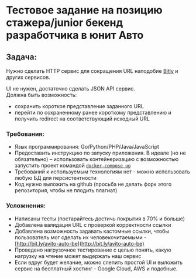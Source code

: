 # Тестовое задание на позицию стажера/junior бекенд разработчика в юнит Авто

## Задача:

Нужно сделать HTTP сервис для сокращения URL наподобие [Bitly](https://bitly.com/) и других сервисов.

UI не нужен, достаточно сделать JSON API сервис.  
Должна быть возможность:
- сохранить короткое представление заданного URL
- перейти по сохраненному ранее короткому представлению и получить redirect на соответствующий исходный URL

### Требования:

- Язык программирования: Go/Python/PHP/Java/JavaScript
- Предоставить инструкцию по запуску приложения. В идеале (но не обязательно) – использовать контейнеризацию с возможностью запустить проект командой [`docker-compose up`](https://docs.docker.com/compose/)
- Требований к используемым технологиям нет - можно использовать любую БД для персистентности
- Код нужно выложить на github (просьба не делать форк этого репозитория, чтобы не плодить плагиат)

### Усложнения:

- Написаны тесты (постарайтесь достичь покрытия в 70% и больше)
- Добавлена валидация URL с проверкой корректности ссылки
- Добавлена возможность задавать кастомные ссылки, чтобы пользователь мог сделать их человекочитаемыми - [http://bit.ly/avito-auto-be](http://bit.ly/avito-auto-be)
- Проведено нагрузочное тестирование с целью понять, какую нагрузку на чтение может выдержать наш сервис
- Если вдруг будет желание, можно слепить простой UI и выложить сервис на бесплатный хостинг - Google Cloud, AWS и подобные. 